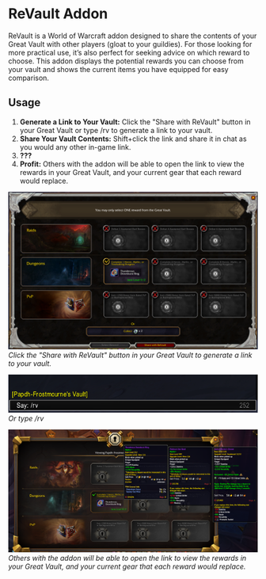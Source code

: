 # ReVault Addon

ReVault is a World of Warcraft addon designed to share the contents of your Great Vault with other players (gloat to your guildies). For those looking for more practical use, it’s also perfect for seeking advice on which reward to choose. This addon displays the potential rewards you can choose from your vault and shows the current items you have equipped for easy comparison.

## Usage

1. **Generate a Link to Your Vault:** Click the "Share with ReVault" button in your Great Vault or type /rv to generate a link to your vault.
2. **Share Your Vault Contents:** Shift+click the link and share it in chat as you would any other in-game link.
3. **???** 
4. **Profit:** Others with the addon will be able to open the link to view the rewards in your Great Vault, and your current gear that each reward would replace.

![ReVault screenshot 1](/Screenshots/screenshot-1.png)
*Click the "Share with ReVault" button in your Great Vault to generate a link to your vault.*

![ReVault screenshot 2](/Screenshots/screenshot-2.png)
*Or type /rv*

![ReVault screenshot 3](/Screenshots/screenshot-3.png)
*Others with the addon will be able to open the link to view the rewards in your Great Vault, and your current gear that each reward would replace.*